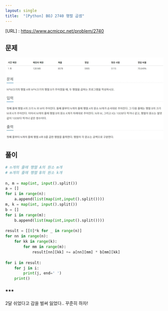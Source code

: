 ```yaml
---
layout: single
title:  "[Python] BOJ 2740 행렬 곱셈"
---
```





[URL] : <https://www.acmicpc.net/problem/2740>



## 문제

![](../images/image-20211012025144950.JPG)



## 풀이

```python
# n개의 줄에 행렬 A의 원소 m개
# m개의 줄에 행렬 B의 원소 k개

n, m = map(int, input().split())
a = []
for i in range(n):
	a.append(list(map(int,input().split())))
m, k = map(int, input().split())
b = []
for i in range(m):
	b.append(list(map(int,input().split())))

result = [[0]*k for _ in range(n)]
for nn in range(n):
	for kk in range(k):
		for mm in range(m):
			result[nn][kk] += a[nn][mm] * b[mm][kk]

for i in result:
	for j in i:
		print(j, end=' ')
	print()
```





### ***

2달 쉬었다고 감을 벌써 잃었다.. 꾸준히 하자!



